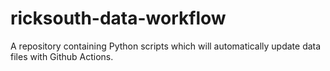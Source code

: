 # ricksouth-data-workflow
A repository containing Python scripts which will automatically update data files with Github Actions.
